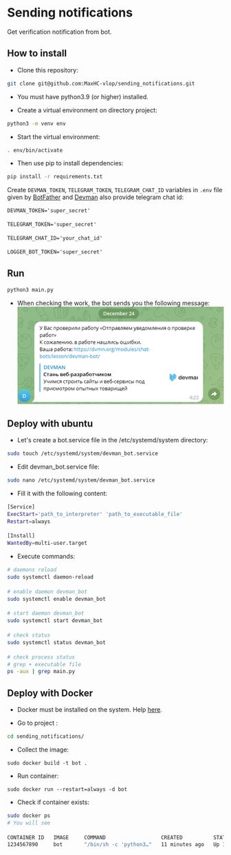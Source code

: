 # Sending notifications

Get verification notification from bot.

## How to install

- Сlone this repository:
```bash
git clone git@github.com:MaxHC-vlop/sending_notifications.git
```
- You must have python3.9 (or higher) installed.

- Create a virtual environment on directory project:
```bash
python3 -m venv env
 ```
- Start the virtual environment:
```bash
. env/bin/activate
```
- Then use pip to install dependencies:
```bash
pip install -r requirements.txt
```
Create `DEVMAN_TOKEN`, `TELEGRAM_TOKEN`, `TELEGRAM_CHAT_ID` variables in `.env` file given by [BotFather](https://t.me/BotFather) and [Devman](https://dvmn.org/api/docs/) also provide telegram chat id:

```
DEVMAN_TOKEN='super_secret'

TELEGRAM_TOKEN='super_secret'

TELEGRAM_CHAT_ID='your_chat_id'

LOGGER_BOT_TOKEN='super_secret'
```

## Run

```bash
python3 main.py
```

- When checking the work, the bot sends you the following message:
![screen](/pictures/screen.PNG)

## Deploy with ubuntu

- Let's create a bot.service file in the /etc/systemd/system directory:
```bash
sudo touch /etc/systemd/system/devman_bot.service
```

- Edit devman_bot.service file:
```bash
sudo nano /etc/systemd/system/devman_bot.service
```

- Fill it with the following content:
```bash
[Service]
ExecStart='path_to_interpreter' 'path_to_executable_file'
Restart=always

[Install]
WantedBy=multi-user.target
```

- Execute commands:
```bash
# daemons reload
sudo systemctl daemon-reload

# enable daemon devman_bot
sudo systemctl enable devman_bot

# start daemon devman_bot
sudo systemctl start devman_bot

# check status
sudo systemctl status devman_bot

# check process status
# grep + executable file
ps -aux | grep main.py
```

## Deploy with Docker

- Docker must be installed on the system. Help [here](https://docs.docker.com/engine/install/).

- Go to project :
```bash
cd sending_notifications/
```
- Collect the image:
```
sudo docker build -t bot .
```

- Run container:
```
sudo docker run --restart=always -d bot
```

- Check if container exists:
```bash
sudo docker ps
# You will see

CONTAINER ID   IMAGE     COMMAND                  CREATED          STATUS          PORTS     NAMES
1234567890     bot       "/bin/sh -c 'python3…"   11 minutes ago   Up 10 minutes             name
```
